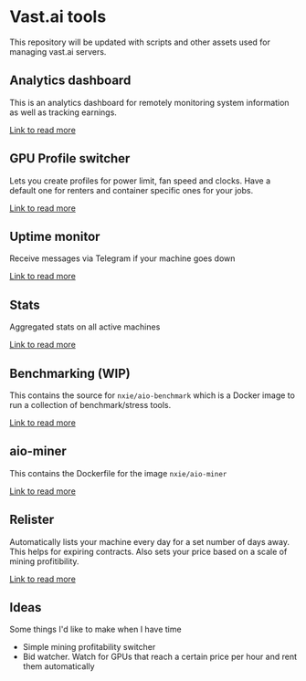 # Vast.ai tools

This repository will be updated with scripts and other assets used for managing vast.ai servers.

## Analytics dashboard

This is an analytics dashboard for remotely monitoring system information as well as tracking earnings.

[Link to read more](./analytics)

## GPU Profile switcher

Lets you create profiles for power limit, fan speed and clocks. Have a default one for renters and container specific ones for your jobs.

[Link to read more](./gpu-profile)

## Uptime monitor

Receive messages via Telegram if your machine goes down

[Link to read more](./uptime-monitor)

## Stats

Aggregated stats on all active machines

[Link to read more](./stats)

## Benchmarking (WIP)

This contains the source for `nxie/aio-benchmark` which is a Docker image to run a collection of benchmark/stress tools.

[Link to read more](./benchmark)

## aio-miner

This contains the Dockerfile for the image `nxie/aio-miner`

[Link to read more](./aio-miner)

## Relister

Automatically lists your machine every day for a set number of days away. This helps for expiring contracts. Also sets your price based on a scale of mining profitibility.

[Link to read more](./relister)

## Ideas

Some things I'd like to make when I have time

- Simple mining profitability switcher
- Bid watcher. Watch for GPUs that reach a certain price per hour and rent them automatically
